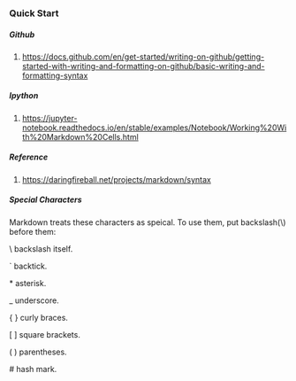 ### Quick Start

##### Github

1. https://docs.github.com/en/get-started/writing-on-github/getting-started-with-writing-and-formatting-on-github/basic-writing-and-formatting-syntax


##### Ipython

1. https://jupyter-notebook.readthedocs.io/en/stable/examples/Notebook/Working%20With%20Markdown%20Cells.html


##### Reference

1. https://daringfireball.net/projects/markdown/syntax


##### Special Characters

Markdown treats these characters as speical. To use them, put backslash\(\\\) before them:

\\ backslash itself.

\` backtick.

\* asterisk.

\_ underscore.

\{ \} curly braces.

\[ \] square brackets.

\( \) parentheses.

\# hash mark.
